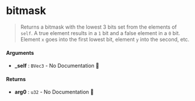 # bitmask

>  Returns a bitmask with the lowest 3 bits set from the elements of `self`.
>  A true element results in a `1` bit and a false element in a `0` bit.  Element `x` goes
>  into the first lowest bit, element `y` into the second, etc.

#### Arguments

- **\_self** : `BVec3` \- No Documentation 🚧

#### Returns

- **arg0** : `u32` \- No Documentation 🚧